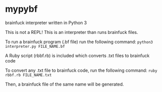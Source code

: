 # mypybf
brainfuck interpreter written in Python 3

This is not a REPL!  This is an interpreter than runs brainfuck files.

To run a brainfuck program (.bf file) run the following command:
`python3 interpreter.py FILE_NAME.bf`

A Ruby script (rbbf.rb) is included which converts .txt files to brainfuck code

To convert any .txt file to brainfuck code, run the following command:
`ruby rbbf.rb FILE_NAME.txt`

Then, a brainfuck file of the same name will be generated.
